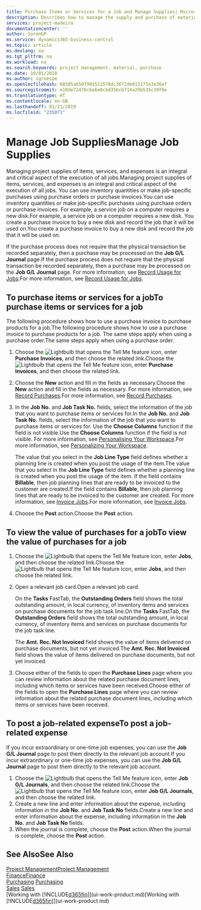 ```yaml
---
title: Purchase Items or Services for a Job and Manage Supplies| Microsoft Docs
description: Describes how to manage the supply and purchase of material and services to jobs.
services: project-madeira
documentationcenter: ''
author: SorenGP
ms.service: dynamics365-business-central
ms.topic: article
ms.devlang: na
ms.tgt_pltfrm: na
ms.workload: na
ms.search.keywords: project management, material, purchase
ms.date: 10/01/2018
ms.author: sgroespe
ms.openlocfilehash: 68505a6507901511578dc3672de013175a3e36ef
ms.sourcegitcommit: e10de72476c6a6e0cbd35bcb714a29b535c39f0e
ms.translationtype: HT
ms.contentlocale: en-GB
ms.lasthandoff: 01/21/2019
ms.locfileid: "235071"
---
```

# <a name="manage-job-supplies"></a><span data-ttu-id="758cc-103">Manage Job Supplies</span><span class="sxs-lookup"><span data-stu-id="758cc-103">Manage Job Supplies</span></span>
<span data-ttu-id="758cc-104">Managing project supplies of items, services, and expenses is an integral and critical aspect of the execution of all jobs.</span><span class="sxs-lookup"><span data-stu-id="758cc-104">Managing project supplies of items, services, and expenses is an integral and critical aspect of the execution of all jobs.</span></span> <span data-ttu-id="758cc-105">You can use inventory quantities or make job-specific purchases using purchase orders or purchase invoices.</span><span class="sxs-lookup"><span data-stu-id="758cc-105">You can use inventory quantities or make job-specific purchases using purchase orders or purchase invoices.</span></span> <span data-ttu-id="758cc-106">For example, a service job on a computer requires a new disk.</span><span class="sxs-lookup"><span data-stu-id="758cc-106">For example, a service job on a computer requires a new disk.</span></span> <span data-ttu-id="758cc-107">You create a purchase invoice to buy a new disk and record the job that it will be used on.</span><span class="sxs-lookup"><span data-stu-id="758cc-107">You create a purchase invoice to buy a new disk and record the job that it will be used on.</span></span>

<span data-ttu-id="758cc-108">If the purchase process does not require that the physical transaction be recorded separately, then a purchase may be processed on the **Job G/L Journal** page.</span><span class="sxs-lookup"><span data-stu-id="758cc-108">If the purchase process does not require that the physical transaction be recorded separately, then a purchase may be processed on the **Job G/L Journal** page.</span></span> <span data-ttu-id="758cc-109">For more information, see [Record Usage for Jobs](projects-how-record-job-usage.md).</span><span class="sxs-lookup"><span data-stu-id="758cc-109">For more information, see [Record Usage for Jobs](projects-how-record-job-usage.md).</span></span>

## <a name="to-purchase-items-or-services-for-a-job"></a><span data-ttu-id="758cc-110">To purchase items or services for a job</span><span class="sxs-lookup"><span data-stu-id="758cc-110">To purchase items or services for a job</span></span>
<span data-ttu-id="758cc-111">The following procedure shows how to use a purchase invoice to purchase products for a job.</span><span class="sxs-lookup"><span data-stu-id="758cc-111">The following procedure shows how to use a purchase invoice to purchase products for a job.</span></span> <span data-ttu-id="758cc-112">The same steps apply when using a purchase order.</span><span class="sxs-lookup"><span data-stu-id="758cc-112">The same steps apply when using a purchase order.</span></span>  

1. <span data-ttu-id="758cc-113">Choose the ![Lightbulb that opens the Tell Me feature](media/ui-search/search_small.png "Tell me what you want to do") icon, enter **Purchase Invoices**, and then choose the related link.</span><span class="sxs-lookup"><span data-stu-id="758cc-113">Choose the ![Lightbulb that opens the Tell Me feature](media/ui-search/search_small.png "Tell me what you want to do") icon, enter **Purchase Invoices**, and then choose the related link.</span></span>  
2. <span data-ttu-id="758cc-114">Choose the **New** action and fill in the fields as necessary.</span><span class="sxs-lookup"><span data-stu-id="758cc-114">Choose the **New** action and fill in the fields as necessary.</span></span> <span data-ttu-id="758cc-115">For more information, see [Record Purchases](purchasing-how-record-purchases.md).</span><span class="sxs-lookup"><span data-stu-id="758cc-115">For more information, see [Record Purchases](purchasing-how-record-purchases.md).</span></span>
3. <span data-ttu-id="758cc-116">In the **Job No.** and **Job Task No.** fields, select the information of the job that you want to purchase items or services for.</span><span class="sxs-lookup"><span data-stu-id="758cc-116">In the **Job No.** and **Job Task No.** fields, select the information of the job that you want to purchase items or services for.</span></span> <span data-ttu-id="758cc-117">Use the **Choose Columns** function if the field is not visible.</span><span class="sxs-lookup"><span data-stu-id="758cc-117">Use the **Choose Columns** function if the field is not visible.</span></span> <span data-ttu-id="758cc-118">For more information, see [Personalising Your Workspace](ui-personalization-user.md).</span><span class="sxs-lookup"><span data-stu-id="758cc-118">For more information, see [Personalizing Your Workspace](ui-personalization-user.md).</span></span>

    <span data-ttu-id="758cc-119">The value that you select in the **Job Line Type** field defines whether a planning line is created when you post the usage of the item.</span><span class="sxs-lookup"><span data-stu-id="758cc-119">The value that you select in the **Job Line Type** field defines whether a planning line is created when you post the usage of the item.</span></span> <span data-ttu-id="758cc-120">If the field contains **Billable**, then job planning lines that are ready to be invoiced to the customer are created.</span><span class="sxs-lookup"><span data-stu-id="758cc-120">If the field contains **Billable**, then job planning lines that are ready to be invoiced to the customer are created.</span></span> <span data-ttu-id="758cc-121">For more information, see [Invoice Jobs](projects-how-invoice-jobs.md).</span><span class="sxs-lookup"><span data-stu-id="758cc-121">For more information, see [Invoice Jobs](projects-how-invoice-jobs.md).</span></span>
4. <span data-ttu-id="758cc-122">Choose the **Post** action.</span><span class="sxs-lookup"><span data-stu-id="758cc-122">Choose the **Post** action.</span></span>

## <a name="to-view-the-value-of-purchases-for-a-job"></a><span data-ttu-id="758cc-123">To view the value of purchases for a job</span><span class="sxs-lookup"><span data-stu-id="758cc-123">To view the value of purchases for a job</span></span>
1. <span data-ttu-id="758cc-124">Choose the ![Lightbulb that opens the Tell Me feature](media/ui-search/search_small.png "Tell me what you want to do") icon, enter **Jobs**, and then choose the related link.</span><span class="sxs-lookup"><span data-stu-id="758cc-124">Choose the ![Lightbulb that opens the Tell Me feature](media/ui-search/search_small.png "Tell me what you want to do") icon, enter **Jobs**, and then choose the related link.</span></span>
2. <span data-ttu-id="758cc-125">Open a relevant job card.</span><span class="sxs-lookup"><span data-stu-id="758cc-125">Open a relevant job card.</span></span>

    <span data-ttu-id="758cc-126">On the **Tasks** FastTab, the **Outstanding Orders** field shows the total outstanding amount, in local currency, of inventory items and services on purchase documents for the job task line.</span><span class="sxs-lookup"><span data-stu-id="758cc-126">On the **Tasks** FastTab, the **Outstanding Orders** field shows the total outstanding amount, in local currency, of inventory items and services on purchase documents for the job task line.</span></span>  

    <span data-ttu-id="758cc-127">The **Amt. Rec. Not Invoiced** field shows the value of items delivered on purchase documents, but not yet invoiced.</span><span class="sxs-lookup"><span data-stu-id="758cc-127">The **Amt. Rec. Not Invoiced** field shows the value of items delivered on purchase documents, but not yet invoiced.</span></span>  
3. <span data-ttu-id="758cc-128">Choose either of the fields to open the **Purchase Lines** page where you can review information about the related purchase document lines, including which items or services have been received.</span><span class="sxs-lookup"><span data-stu-id="758cc-128">Choose either of the fields to open the **Purchase Lines** page where you can review information about the related purchase document lines, including which items or services have been received.</span></span>

## <a name="to-post-a-job-related-expense"></a><span data-ttu-id="758cc-129">To post a job-related expense</span><span class="sxs-lookup"><span data-stu-id="758cc-129">To post a job-related expense</span></span>
<span data-ttu-id="758cc-130">If you incur extraordinary or one-time job expenses, you can use the **Job G/L Journal** page to post them directly to the relevant job account.</span><span class="sxs-lookup"><span data-stu-id="758cc-130">If you incur extraordinary or one-time job expenses, you can use the **Job G/L Journal** page to post them directly to the relevant job account.</span></span>

1. <span data-ttu-id="758cc-131">Choose the ![Lightbulb that opens the Tell Me feature](media/ui-search/search_small.png "Tell me what you want to do") icon, enter **Job G/L Journals**, and then choose the related link.</span><span class="sxs-lookup"><span data-stu-id="758cc-131">Choose the ![Lightbulb that opens the Tell Me feature](media/ui-search/search_small.png "Tell me what you want to do") icon, enter **Job G/L Journals**, and then choose the related link.</span></span>  
2. <span data-ttu-id="758cc-132">Create a new line and enter information about the expense, including information in the **Job No.** and **Job Task No** fields.</span><span class="sxs-lookup"><span data-stu-id="758cc-132">Create a new line and enter information about the expense, including information in the **Job No.** and **Job Task No** fields.</span></span>  
3. <span data-ttu-id="758cc-133">When the journal is complete, choose the **Post** action.</span><span class="sxs-lookup"><span data-stu-id="758cc-133">When the journal is complete, choose the **Post** action.</span></span>

## <a name="see-also"></a><span data-ttu-id="758cc-134">See Also</span><span class="sxs-lookup"><span data-stu-id="758cc-134">See Also</span></span>
[<span data-ttu-id="758cc-135">Project Management</span><span class="sxs-lookup"><span data-stu-id="758cc-135">Project Management</span></span>](projects-manage-projects.md)  
[<span data-ttu-id="758cc-136">Finance</span><span class="sxs-lookup"><span data-stu-id="758cc-136">Finance</span></span>](finance.md)  
<span data-ttu-id="758cc-137">[Purchasing](purchasing-manage-purchasing.md)       </span><span class="sxs-lookup"><span data-stu-id="758cc-137">[Purchasing](purchasing-manage-purchasing.md)       </span></span>  
<span data-ttu-id="758cc-138">[Sales](sales-manage-sales.md)    </span><span class="sxs-lookup"><span data-stu-id="758cc-138">[Sales](sales-manage-sales.md)    </span></span>  
<span data-ttu-id="758cc-139">[Working with [!INCLUDE[d365fin](includes/d365fin_md.md)]](ui-work-product.md)</span><span class="sxs-lookup"><span data-stu-id="758cc-139">[Working with [!INCLUDE[d365fin](includes/d365fin_md.md)]](ui-work-product.md)</span></span>  
